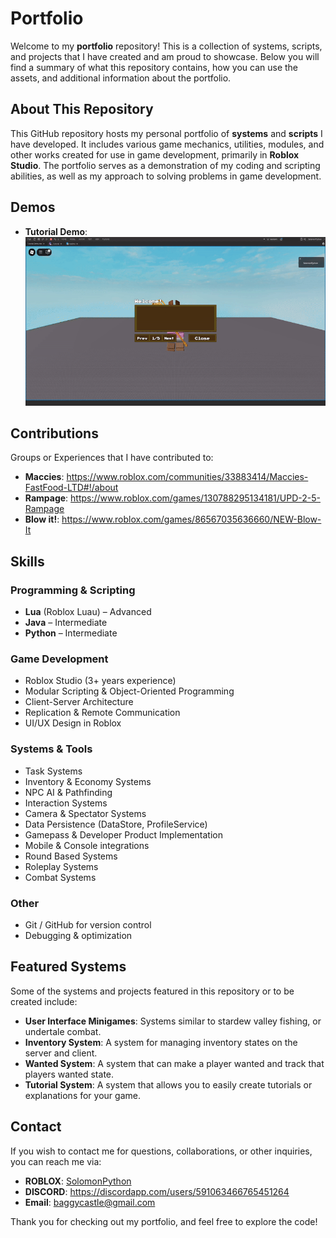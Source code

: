 # Portfolio

Welcome to my **portfolio** repository! This is a collection of systems, scripts, and projects that I have created and am proud to showcase. Below you will find a summary of what this repository contains, how you can use the assets, and additional information about the portfolio.

## About This Repository

This GitHub repository hosts my personal portfolio of **systems** and **scripts** I have developed. It includes various game mechanics, utilities, modules, and other works created for use in game development, primarily in **Roblox Studio**. The portfolio serves as a demonstration of my coding and scripting abilities, as well as my approach to solving problems in game development.

## Demos

- **Tutorial Demo**:
![demo](https://github.com/SolomonPython/Portfolio/blob/main/Assets/tutorial-demo.gif)

## Contributions

Groups or Experiences that I have contributed to:
- **Maccies**: https://www.roblox.com/communities/33883414/Maccies-FastFood-LTD#!/about 
- **Rampage**: https://www.roblox.com/games/130788295134181/UPD-2-5-Rampage
- **Blow it!**: https://www.roblox.com/games/86567035636660/NEW-Blow-It

## Skills

### Programming & Scripting
- **Lua** (Roblox Luau) – Advanced
- **Java** – Intermediate
- **Python** – Intermediate

### Game Development
- Roblox Studio (3+ years experience)
- Modular Scripting & Object-Oriented Programming
- Client-Server Architecture
- Replication & Remote Communication
- UI/UX Design in Roblox

### Systems & Tools
- Task Systems
- Inventory & Economy Systems
- NPC AI & Pathfinding
- Interaction Systems
- Camera & Spectator Systems
- Data Persistence (DataStore, ProfileService)
- Gamepass & Developer Product Implementation
- Mobile & Console integrations
- Round Based Systems
- Roleplay Systems
- Combat Systems

### Other
- Git / GitHub for version control
- Debugging & optimization

## Featured Systems

Some of the systems and projects featured in this repository or to be created include:
- **User Interface Minigames**: Systems similar to stardew valley fishing, or undertale combat.
- **Inventory System**: A system for managing inventory states on the server and client.
- **Wanted System**: A system that can make a player wanted and track that players wanted state.
- **Tutorial System**: A system that allows you to easily create tutorials or explanations for your game.

## Contact

If you wish to contact me for questions, collaborations, or other inquiries, you can reach me via:
- **ROBLOX**: [SolomonPython](https://www.roblox.com/users/1134085494/profile)
- **DISCORD**: https://discordapp.com/users/591063466765451264
- **Email**: baggycastle@gmail.com



Thank you for checking out my portfolio, and feel free to explore the code!
